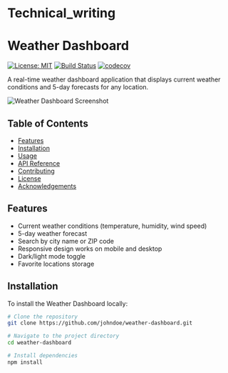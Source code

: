 # Technical_writing
# Weather Dashboard

[![License: MIT](https://img.shields.io/badge/License-MIT-yellow.svg)](https://opensource.org/licenses/MIT)
[![Build Status](https://travis-ci.org/johndoe/weather-dashboard.svg?branch=main)](https://travis-ci.org/johndoe/weather-dashboard)
[![codecov](https://codecov.io/gh/johndoe/weather-dashboard/branch/main/graph/badge.svg)](https://codecov.io/gh/johndoe/weather-dashboard)

A real-time weather dashboard application that displays current weather conditions and 5-day forecasts for any location.

![Weather Dashboard Screenshot](./screenshot.png)

## Table of Contents
- [Features](#features)
- [Installation](#installation)
- [Usage](#usage)
- [API Reference](#api-reference)
- [Contributing](#contributing)
- [License](#license)
- [Acknowledgements](#acknowledgements)

## Features

- Current weather conditions (temperature, humidity, wind speed)
- 5-day weather forecast
- Search by city name or ZIP code
- Responsive design works on mobile and desktop
- Dark/light mode toggle
- Favorite locations storage

## Installation

To install the Weather Dashboard locally:

```bash
# Clone the repository
git clone https://github.com/johndoe/weather-dashboard.git

# Navigate to the project directory
cd weather-dashboard

# Install dependencies
npm install
